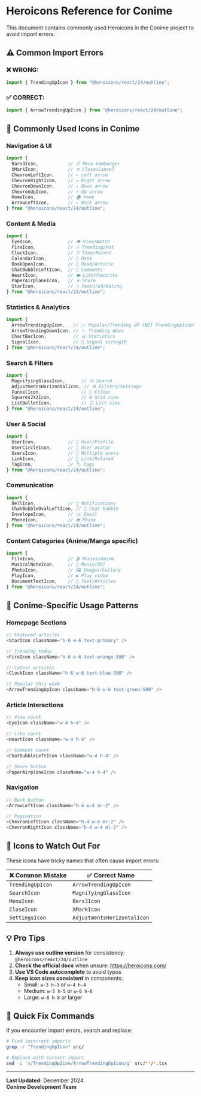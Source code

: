 # Heroicons Reference for Conime

This document contains commonly used Heroicons in the Conime project to avoid import errors.

## ⚠️ Common Import Errors

### ❌ WRONG:
```javascript
import { TrendingUpIcon } from "@heroicons/react/24/outline";
```

### ✅ CORRECT:
```javascript
import { ArrowTrendingUpIcon } from "@heroicons/react/24/outline";
```

## 📱 Commonly Used Icons in Conime

### Navigation & UI
```javascript
import { 
  Bars3Icon,           // ☰ Menu hamburger
  XMarkIcon,           // ✕ Close/Cancel  
  ChevronLeftIcon,     // ← Left arrow
  ChevronRightIcon,    // → Right arrow
  ChevronDownIcon,     // ↓ Down arrow
  ChevronUpIcon,       // ↑ Up arrow
  HomeIcon,            // 🏠 Home
  ArrowLeftIcon,       // ← Back arrow
} from "@heroicons/react/24/outline";
```

### Content & Media
```javascript
import { 
  EyeIcon,             // 👁 View/Watch
  FireIcon,            // 🔥 Trending/Hot
  ClockIcon,           // ⏰ Time/Recent
  CalendarIcon,        // 📅 Date
  BookOpenIcon,        // 📖 Read/Article
  ChatBubbleLeftIcon,  // 💬 Comments
  HeartIcon,           // ❤️ Like/Favorite
  PaperAirplaneIcon,   // ✈️ Share
  StarIcon,            // ⭐ Featured/Rating
} from "@heroicons/react/24/outline";
```

### Statistics & Analytics
```javascript
import { 
  ArrowTrendingUpIcon,   // 📈 Popular/Trending UP (NOT TrendingUpIcon!)
  ArrowTrendingDownIcon, // 📉 Trending down
  ChartBarIcon,          // 📊 Statistics
  SignalIcon,            // 📶 Signal strength
} from "@heroicons/react/24/outline";
```

### Search & Filters
```javascript
import { 
  MagnifyingGlassIcon,      // 🔍 Search
  AdjustmentsHorizontalIcon, // ⚙️ Filters/Settings
  FunnelIcon,               // 🔽 Filter
  Squares2X2Icon,           // ⊞ Grid view
  ListBulletIcon,           // ☰ List view
} from "@heroicons/react/24/outline";
```

### User & Social
```javascript
import { 
  UserIcon,            // 👤 User/Profile
  UserCircleIcon,      // 👤 User avatar
  UsersIcon,           // 👥 Multiple users
  LinkIcon,            // 🔗 Link/Related
  TagIcon,             // 🏷️ Tags
} from "@heroicons/react/24/outline";
```

### Communication
```javascript
import { 
  BellIcon,            // 🔔 Notifications
  ChatBubbleOvalLeftIcon, // 💬 Chat bubble
  EnvelopeIcon,        // ✉️ Email
  PhoneIcon,           // ☎️ Phone
} from "@heroicons/react/24/outline";
```

### Content Categories (Anime/Manga specific)
```javascript
import { 
  FilmIcon,            // 🎬 Movies/Anime
  MusicalNoteIcon,     // 🎵 Music/OST
  PhotoIcon,           // 🖼️ Images/Gallery
  PlayIcon,            // ▶️ Play video
  DocumentTextIcon,    // 📄 Text/Articles
} from "@heroicons/react/24/outline";
```

## 🎯 Conime-Specific Usage Patterns

### Homepage Sections
```javascript
// Featured articles
<StarIcon className="h-6 w-6 text-primary" />

// Trending today
<FireIcon className="h-6 w-6 text-orange-500" />

// Latest articles  
<ClockIcon className="h-6 w-6 text-blue-500" />

// Popular this week
<ArrowTrendingUpIcon className="h-6 w-6 text-green-500" />
```

### Article Interactions
```javascript
// View count
<EyeIcon className="w-4 h-4" />

// Like count
<HeartIcon className="w-4 h-4" />

// Comment count
<ChatBubbleLeftIcon className="w-4 h-4" />

// Share button
<PaperAirplaneIcon className="w-4 h-4" />
```

### Navigation
```javascript
// Back button
<ArrowLeftIcon className="h-4 w-4 mr-2" />

// Pagination
<ChevronLeftIcon className="h-4 w-4 mr-2" />
<ChevronRightIcon className="h-4 w-4 ml-2" />
```

## 🚨 Icons to Watch Out For

These icons have tricky names that often cause import errors:

| ❌ Common Mistake | ✅ Correct Name |
|------------------|-----------------|
| `TrendingUpIcon` | `ArrowTrendingUpIcon` |
| `SearchIcon` | `MagnifyingGlassIcon` |
| `MenuIcon` | `Bars3Icon` |
| `CloseIcon` | `XMarkIcon` |
| `SettingsIcon` | `AdjustmentsHorizontalIcon` |

## 💡 Pro Tips

1. **Always use outline version** for consistency: `@heroicons/react/24/outline`
2. **Check the official docs** when unsure: https://heroicons.com/
3. **Use VS Code autocomplete** to avoid typos
4. **Keep icon sizes consistent** in components:
   - Small: `w-3 h-3` or `w-4 h-4`
   - Medium: `w-5 h-5` or `w-6 h-6`
   - Large: `w-8 h-8` or larger

## 🔧 Quick Fix Commands

If you encounter import errors, search and replace:
```bash
# Find incorrect imports
grep -r "TrendingUpIcon" src/

# Replace with correct import
sed -i 's/TrendingUpIcon/ArrowTrendingUpIcon/g' src/**/*.tsx
```

---

**Last Updated:** December 2024  
**Conime Development Team**
